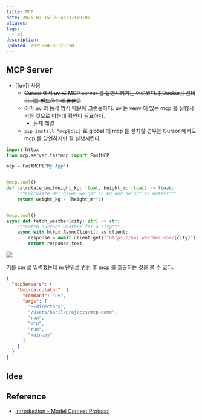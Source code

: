 ```yaml
---
title: MCP
date: 2025-03-15T20:43:37+09:00
aliases: 
tags:
  - ai
description: 
updated: 2025-04-03T23:50
---
```


## MCP Server

- [[uv]] 사용
    - ~~Cursor 에서 uv 로 MCP server 를 실행시키기는 어려웠다. [[Docker]] 컨테이너를 빌드하는게 좋을듯~~
    - 아마 uv 의 동작 방식 때문에 그런듯하다. uv 는 venv 에 있는 mcp 를 실행시키는 것으로 아는데 확인이 필요하다.
        - 문제 해결
    - `pip install "mcp[cli]` 로 global 에 mcp 를 설치할 경우는 Cursor 에서도 mcp 를 당연하지만 잘 실행시킨다.

```python
import httpx
from mcp.server.fastmcp import FastMCP

mcp = FastMCP("My App")


@mcp.tool()
def calculate_bmi(weight_kg: float, height_m: float) -> float:
    """Calculate BMI given weight in kg and height in meters"""
    return weight_kg / (height_m**2)


@mcp.tool()
async def fetch_weather(city: str) -> str:
    """Fetch current weather for a city"""
    async with httpx.AsyncClient() as client:
        response = await client.get(f"https://api.weather.com/{city}")
        return response.text
```

![](https://i.imgur.com/rIkDpfu.png)

키를 cm 로 입력했는데 m 단위로 변환 후 mcp 를 호출하는 것을 볼 수 있다.

```json
{
  "mcpServers": {
    "bmi-calculator": {
      "command": "uv",
      "args": [
        "--directory",
        "/Users/haril/projects/mcp-demo",
        "run",
        "mcp",
        "run",
        "main.py"
      ]
    }
  }
}
```

## Idea

## Reference

- [Introduction - Model Context Protocol](https://modelcontextprotocol.io/introduction)
